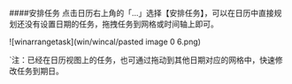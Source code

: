####安排任务
点击日历右上角的「...」选择【安排任务】，可以在日历中直接规划还没有设置日期的任务，拖拽任务到网格或时间轴上即可。

![winarrangetask](win/wincal/pasted image 0 6.png)

`注：已经在日历视图上的任务，也可通过拖动到其他日期对应的网格中，快速修改任务到期日。
